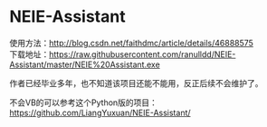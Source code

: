 # NEIE-Assistant

 使用方法：http://blog.csdn.net/faithdmc/article/details/46888575 <br/>
 下载地址：https://raw.githubusercontent.com/ranulldd/NEIE-Assistant/master/NEIE%20Assistant.exe

作者已经毕业多年，也不知道该项目还能不能用，反正后续不会维护了。

不会VB的可以参考这个Python版的项目：
https://github.com/LiangYuxuan/NEIE-Assistant/
